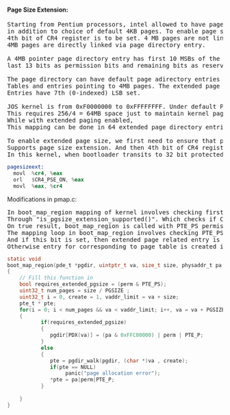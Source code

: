 #### Page Size Extension:  
<pre>
Starting from Pentium processors, intel allowed to have page size to be 4 MB  
in addition to choice of default 4KB pages. To enable page size extension  
4th bit of CR4 register is to be set. 4 MB pages are not linked to a page table,  
4MB pages are directly linked via page directory entry. 

A 4MB pointer page directory entry has first 10 MSBs of the page's physical address
last 13 bits as permission bits and remaining bits as reserved.  

The page directory can have default page adirectory entries pointing to page 
Tables and entries pointing to 4MB pages. The extended page pointing page directory
Entries have 7th (0-indexed) LSB set.  

JOS kernel is from 0xF0000000 to 0xFFFFFFFF. Under default Paging mechanis  
This requires 256/4 = 64MB space just to maintain kernel page tables,
While with extended paging enabled, 
This mapping can be done in 64 extended page directory entries.

To enable extended page size, we first need to ensure that processor architecture
Supports page size extension. And then 4th bit of CR4 register is enabled.
In this kernel, when bootloader transits to 32 bit protected mode
</pre>
```asm
pagesizeext:  
  movl  %cr4, %eax  
  orl   $CR4_PSE_ON, %eax  
  movl  %eax, %cr4  
```

Modifications in pmap.c:
<pre>
In boot_map_region mapping of kernel involves checking first about page size extension support  
Through "is_pgsize_extension_supported()". Which checks if CR4 bit is set.  
On true result, boot_map_region is called with PTE_PS permission bit set in permission variable.  
The mapping loop in boot_map_region involves checking PTE_PS bit in every iteration  
And if this bit is set, then extended page related entry is created in page directory,  
Otherwise entry for corresponding to page table is created in page directory.  
</pre>

```C
static void  
boot_map_region(pde_t *pgdir, uintptr_t va, size_t size, physaddr_t pa, int perm)  
{  
	// Fill this function in  
	bool requires_extended_pgsize = (perm & PTE_PS);  
	uint32_t num_pages = size / PGSIZE ;  
	uint32_t i = 0, create = 1, vaddr_limit = va + size;  
	pte_t * pte;	  
	for(i = 0; i < num_pages && va < vaddr_limit; i++, va = va + PGSIZE, pa =pa + PGSIZE)  
	{  
           if(requires_extended_pgsize)  
		   {
              pgdir[PDX(va)] = (pa & 0xFFC00000) | perm | PTE_P;  
		   }  
		   else  
		   {  
		      pte = pgdir_walk(pgdir, (char *)va , create);  
		      if(pte == NULL)  
		           panic("page allocation error");  
              *pte = pa|perm|PTE_P;	     
		   }  
		   
	}  
}  
```



